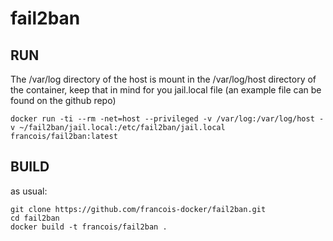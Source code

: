 # fail2ban

## RUN
The /var/log directory of the host is mount in the /var/log/host directory of the container, keep that in mind for you jail.local file (an example file can be found on the github repo)
```
docker run -ti --rm -net=host --privileged -v /var/log:/var/log/host -v ~/fail2ban/jail.local:/etc/fail2ban/jail.local francois/fail2ban:latest
```

## BUILD
as usual:
```
git clone https://github.com/francois-docker/fail2ban.git
cd fail2ban
docker build -t francois/fail2ban .
```

